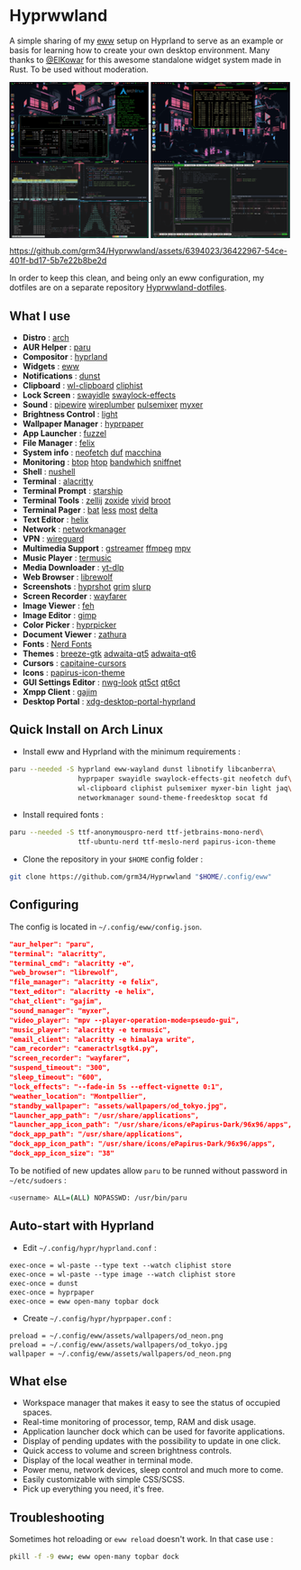 # Hyprwwland

A simple sharing of my [eww](https://github.com/elkowar/eww) setup on Hyprland to serve as an example or basis for learning how to create your own desktop environment. Many thanks to [@ElKowar](https://github.com/elkowar) for this awesome standalone widget system made in Rust. To be used without moderation.

<a href="https://raw.githubusercontent.com/grm34/Hyprwwland/main/assets/screenshots/screen1.png">
  <img align="center" width="49%" src="assets/screenshots/screen1.png"/>
</a>
<a href="https://raw.githubusercontent.com/grm34/Hyprwwland/main/assets/screenshots/screen2.png">
  <img align="center" width="49%" src="assets/screenshots/screen2.png"/>
</a>
<a href="https://raw.githubusercontent.com/grm34/Hyprwwland/main/assets/screenshots/screen3.png">
  <img align="center" width="49%" src="assets/screenshots/screen3.png"/>
</a>
<a href="https://raw.githubusercontent.com/grm34/Hyprwwland/main/assets/screenshots/screen4.png">
  <img align="center" width="49%" src="assets/screenshots/screen4.png"/>
</a>

https://github.com/grm34/Hyprwwland/assets/6394023/36422967-54ce-401f-bd17-5b7e22b8be2d

In order to keep this clean, and being only an eww configuration, my dotfiles are on a separate repository [Hyprwwland-dotfiles](https://github.com/grm34/Hyprwwland-dotfiles).

## What I use

- **Distro** : [arch](https://wiki.archlinux.org)
- **AUR Helper** : [paru](https://github.com/Morganamilo/paru)
- **Compositor** : [hyprland](https://wiki.hyprland.org)
- **Widgets** : [eww](https://github.com/elkowar/eww)
- **Notifications** : [dunst](https://github.com/dunst-project/dunst)
- **Clipboard** : [wl-clipboard](https://github.com/bugaevc/wl-clipboard) [cliphist](https://github.com/sentriz/cliphist)
- **Lock Screen** : [swayidle](https://github.com/swaywm/swayidle) [swaylock-effects](https://github.com/mortie/swaylock-effects)
- **Sound** : [pipewire](https://docs.pipewire.org) [wireplumber](https://gitlab.freedesktop.org/pipewire/wireplumber) [pulsemixer](https://github.com/GeorgeFilipkin/pulsemixer) [myxer](https://github.com/VixenUtils/Myxer)
- **Brightness Control** : [light](https://haikarainen.github.io/light)
- **Wallpaper Manager** : [hyprpaper](https://github.com/hyprwm/hyprpaper)
- **App Launcher** : [fuzzel](https://codeberg.org/dnkl/fuzzel)
- **File Manager** : [felix](https://kyoheiu.dev/felix)
- **System info** :  [neofetch](https://github.com/dylanaraps/neofetch) [duf](https://github.com/muesli/duf) [macchina](https://github.com/Macchina-CLI/macchina)
- **Monitoring** : [btop](https://github.com/aristocratos/btop) [htop](https://github.com/htop-dev/htop) [bandwhich](https://github.com/imsnif/bandwhich) [sniffnet](https://github.com/GyulyVGC/sniffnet)
- **Shell** : [nushell](https://www.nushell.sh)
- **Terminal** : [alacritty](https://alacritty.org)
- **Terminal Prompt** : [starship](https://starship.rs)
- **Terminal Tools** : [zellij](https://zellij.dev) [zoxide](https://github.com/ajeetdsouza/zoxide) [vivid](https://github.com/sharkdp/vivid) [broot](https://github.com/Canop/broot)
- **Terminal Pager** : [bat](https://github.com/sharkdp/bat) [less](https://greenwoodsoftware.com/less) [most](https://www.jedsoft.org/most) [delta](https://github.com/dandavison/delta)
- **Text Editor** : [helix](https://helix-editor.com)
- **Network** : [networkmanager](https://www.networkmanager.dev)
- **VPN** : [wireguard](https://www.wireguard.com)
- **Multimedia Support** : [gstreamer](https://gitlab.freedesktop.org/gstreamer/gstreamer) [ffmpeg](https://ffmpeg.org) [mpv](https://mpv.io)
- **Music Player** : [termusic](https://github.com/tramhao/termusic)
- **Media Downloader** : [yt-dlp](https://github.com/yt-dlp/yt-dlp)
- **Web Browser** : [librewolf](https://librewolf.net)
- **Screenshots** : [hyprshot](https://github.com/Gustash/hyprshot) [grim](https://wayland.emersion.fr/grim) [slurp](https://wayland.emersion.fr/slurp)
- **Screen Recorder** : [wayfarer](https://github.com/stronnag/wayfarer)
- **Image Viewer** : [feh](https://github.com/derf/feh)
- **Image Editor** : [gimp](https://www.gimp.org)
- **Color Picker** : [hyprpicker](https://github.com/hyprwm/hyprpicker)
- **Document Viewer** : [zathura](https://git.pwmt.org/pwmt/zathura)
- **Fonts** : [Nerd Fonts](https://www.nerdfonts.com)
- **Themes** : [breeze-gtk](https://invent.kde.org/plasma/breeze-gtk) [adwaita-qt5](https://github.com/FedoraQt/adwaita-qt) [adwaita-qt6](https://github.com/FedoraQt/adwaita-qt)
- **Cursors** : [capitaine-cursors](https://github.com/keeferrourke/capitaine-cursors)
- **Icons** : [papirus-icon-theme](https://github.com/PapirusDevelopmentTeam/papirus-icon-theme)
- **GUI Settings Editor** : [nwg-look](https://github.com/nwg-piotr/nwg-look) [qt5ct](https://sourceforge.net/projects/qt5ct) [qt6ct](https://github.com/trialuser02/qt6ct)
- **Xmpp Client** : [gajim](https://gajim.org)
- **Desktop Portal** : [xdg-desktop-portal-hyprland](https://github.com/hyprwm/xdg-desktop-portal-hyprland)

## Quick Install on Arch Linux

- Install eww and Hyprland with the minimum requirements :

```bash
paru --needed -S hyprland eww-wayland dunst libnotify libcanberra\
                 hyprpaper swayidle swaylock-effects-git neofetch duf\
                 wl-clipboard cliphist pulsemixer myxer-bin light jaq\
                 networkmanager sound-theme-freedesktop socat fd
```

- Install required fonts :

```bash
paru --needed -S ttf-anonymouspro-nerd ttf-jetbrains-mono-nerd\
                 ttf-ubuntu-nerd ttf-meslo-nerd papirus-icon-theme
```

- Clone the repository in your `$HOME` config folder :

```bash
git clone https://github.com/grm34/Hyprwwland "$HOME/.config/eww"
```

## Configuring

The config is located in `~/.config/eww/config.json`.

```json
"aur_helper": "paru",
"terminal": "alacritty",
"terminal_cmd": "alacritty -e",
"web_browser": "librewolf",
"file_manager": "alacritty -e felix",
"text_editor": "alacritty -e helix",
"chat_client": "gajim",
"sound_manager": "myxer",
"video_player": "mpv --player-operation-mode=pseudo-gui",
"music_player": "alacritty -e termusic",
"email_client": "alacritty -e himalaya write",
"cam_recorder": "cameractrlsgtk4.py",
"screen_recorder": "wayfarer",
"suspend_timeout": "300",
"sleep_timeout": "600",
"lock_effects": "--fade-in 5s --effect-vignette 0:1",
"weather_location": "Montpellier",
"standby_wallpaper": "assets/wallpapers/od_tokyo.jpg",
"launcher_app_path": "/usr/share/applications",
"launcher_app_icon_path": "/usr/share/icons/ePapirus-Dark/96x96/apps",
"dock_app_path": "/usr/share/applications",
"dock_app_icon_path": "/usr/share/icons/ePapirus-Dark/96x96/apps",
"dock_app_icon_size": "38"
```

To be notified of new updates allow `paru` to be runned without password in `~/etc/sudoers` :

```bash
<username> ALL=(ALL) NOPASSWD: /usr/bin/paru
```

## Auto-start with Hyprland

- Edit `~/.config/hypr/hyprland.conf` :

```text
exec-once = wl-paste --type text --watch cliphist store
exec-once = wl-paste --type image --watch cliphist store
exec-once = dunst
exec-once = hyprpaper
exec-once = eww open-many topbar dock
```

- Create `~/.config/hypr/hyprpaper.conf` :

```text
preload = ~/.config/eww/assets/wallpapers/od_neon.png
preload = ~/.config/eww/assets/wallpapers/od_tokyo.jpg
wallpaper = ~/.config/eww/assets/wallpapers/od_neon.png
```

## What else

- Workspace manager that makes it easy to see the status of occupied spaces.
- Real-time monitoring of processor, temp, RAM and disk usage.
- Application launcher dock which can be used for favorite applications.
- Display of pending updates with the possibility to update in one click.
- Quick access to volume and screen brightness controls.
- Display of the local weather in terminal mode.
- Power menu, network devices, sleep control and much more to come.
- Easily customizable with simple CSS/SCSS.
- Pick up everything you need, it's free.

## Troubleshooting

Sometimes hot reloading or `eww reload` doesn't work. In that case use :

```bash
pkill -f -9 eww; eww open-many topbar dock
```

